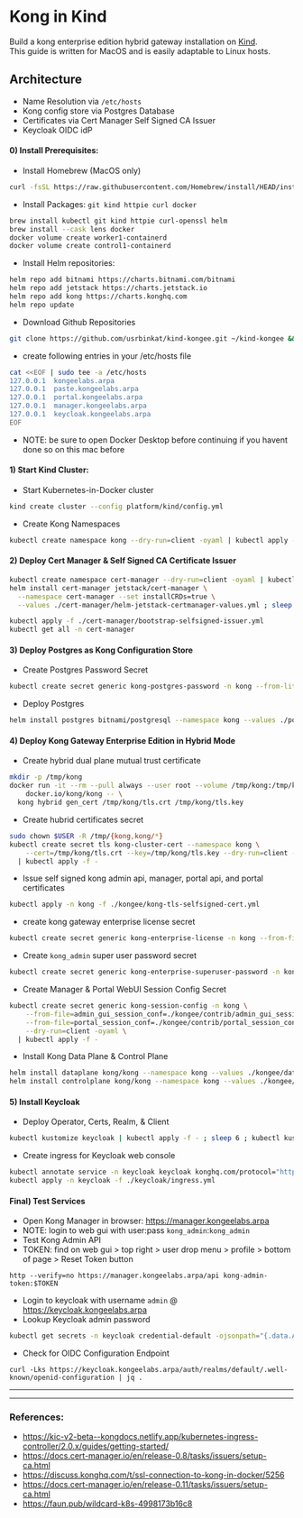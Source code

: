 # Kong in Kind
Build a kong enterprise edition hybrid gateway installation on [Kind](https://kind.sigs.k8s.io).    
This guide is written for MacOS and is easily adaptable to Linux hosts.    

## Architecture
  - Name Resolution via `/etc/hosts`    
  - Kong config store via Postgres Database    
  - Certificates via Cert Manager Self Signed CA Issuer   
  - Keycloak OIDC idP
    
#### 0) Install Prerequisites:
  - Install Homebrew (MacOS only)
```sh
curl -fsSL https://raw.githubusercontent.com/Homebrew/install/HEAD/install.sh | bash
```
  - Install Packages: `git kind httpie curl docker`    
```sh
brew install kubectl git kind httpie curl-openssl helm
brew install --cask lens docker
docker volume create worker1-containerd
docker volume create control1-containerd
```
  - Install Helm repositories:  
```sh
helm repo add bitnami https://charts.bitnami.com/bitnami
helm repo add jetstack https://charts.jetstack.io
helm repo add kong https://charts.konghq.com
helm repo update
```
  - Download Github Repositories  
```sh
git clone https://github.com/usrbinkat/kind-kongee.git ~/kind-kongee && cd ~/kind-kongee
```
  - create following entries in your /etc/hosts file    
```sh
cat <<EOF | sudo tee -a /etc/hosts
127.0.0.1  kongeelabs.arpa
127.0.0.1  paste.kongeelabs.arpa
127.0.0.1  portal.kongeelabs.arpa
127.0.0.1  manager.kongeelabs.arpa
127.0.0.1  keycloak.kongeelabs.arpa
EOF
```
  - NOTE: be sure to open Docker Desktop before continuing if you havent done so on this mac before

#### 1) Start Kind Cluster:
  - Start Kubernetes-in-Docker cluster
```sh
kind create cluster --config platform/kind/config.yml
```
  - Create Kong Namespaces
```sh
kubectl create namespace kong --dry-run=client -oyaml | kubectl apply -f -
```
    
#### 2) Deploy Cert Manager & Self Signed CA Certificate Issuer
```sh
kubectl create namespace cert-manager --dry-run=client -oyaml | kubectl apply -f -
helm install cert-manager jetstack/cert-manager \
  --namespace cert-manager --set installCRDs=true \
  --values ./cert-manager/helm-jetstack-certmanager-values.yml ; sleep 4
```
```sh
kubectl apply -f ./cert-manager/bootstrap-selfsigned-issuer.yml
kubectl get all -n cert-manager
```

#### 3) Deploy Postgres as Kong Configuration Store
  - Create Postgres Password Secret
```sh
kubectl create secret generic kong-postgres-password -n kong --from-literal=password=kong --dry-run=client -oyaml | kubectl apply -n kong -f -
```
  - Deploy Postgres
```sh
helm install postgres bitnami/postgresql --namespace kong --values ./postgres/values.yml
```
    
#### 4) Deploy Kong Gateway Enterprise Edition in Hybrid Mode
  - Create hybrid dual plane mutual trust certificate
```sh
mkdir -p /tmp/kong
docker run -it --rm --pull always --user root --volume /tmp/kong:/tmp/kong:z \
    docker.io/kong/kong -- \
  kong hybrid gen_cert /tmp/kong/tls.crt /tmp/kong/tls.key
```
  - Create hubrid certificates secret
```sh
sudo chown $USER -R /tmp/{kong,kong/*}
kubectl create secret tls kong-cluster-cert --namespace kong \
    --cert=/tmp/kong/tls.crt --key=/tmp/kong/tls.key --dry-run=client -oyaml \
  | kubectl apply -f -
```
  - Issue self signed kong admin api, manager, portal api, and portal certificates
```sh
kubectl apply -n kong -f ./kongee/kong-tls-selfsigned-cert.yml
```
  - create kong gateway enterprise license secret
```sh
kubectl create secret generic kong-enterprise-license -n kong --from-file=license=${HOME}/.kong-license-data/license.json --dry-run=client -oyaml | kubectl apply -n kong -f -
```
  - Create `kong_admin` super user password secret
```sh
kubectl create secret generic kong-enterprise-superuser-password -n kong --from-literal=password='kong_admin' --dry-run=client -oyaml | kubectl apply -n kong -f -
```
  - Create Manager & Portal WebUI Session Config Secret
```sh
kubectl create secret generic kong-session-config -n kong \
    --from-file=admin_gui_session_conf=./kongee/contrib/admin_gui_session_conf \
    --from-file=portal_session_conf=./kongee/contrib/portal_session_conf \
    --dry-run=client -oyaml \
  | kubectl apply -f -
```
  - Install Kong Data Plane & Control Plane
```sh
helm install dataplane kong/kong --namespace kong --values ./kongee/dataplane.yml --set ingressController.installCRDs=false
helm install controlplane kong/kong --namespace kong --values ./kongee/controlplane.yml --set ingressController.installCRDs=false
```
    
#### 5) Install Keycloak
  - Deploy Operator, Certs, Realm, & Client
```sh
kubectl kustomize keycloak | kubectl apply -f - ; sleep 6 ; kubectl kustomize keycloak | kubectl apply -f - ; sleep 6 ; kubectl kustomize keycloak | kubectl apply -f -
```
  - Create ingress for Keycloak web console
```sh 
kubectl annotate service -n keycloak keycloak konghq.com/protocol="https"
kubectl apply -n keycloak -f ./keycloak/ingress.yml 
```

#### Final) Test Services
  - Open Kong Manager in browser: https://manager.kongeelabs.arpa    
  - NOTE: login to web gui with user:pass `kong_admin`:`kong_admin`
  - Test Kong Admin API
  - TOKEN: find on web gui > top right > user drop menu > profile > bottom of page > Reset Token button
```
http --verify=no https://manager.kongeelabs.arpa/api kong-admin-token:$TOKEN
```
  - Login to keycloak with username `admin` @ https://keycloak.kongeelabs.arpa
  - Lookup Keycloak admin password
```sh
kubectl get secrets -n keycloak credential-default -ojsonpath="{.data.ADMIN_PASSWORD}" | base64 -d ;echo;echo
```
  - Check for OIDC Configuration Endpoint
```
curl -Lks https://keycloak.kongeelabs.arpa/auth/realms/default/.well-known/openid-configuration | jq .
```
      
-------------------------
-------------------------
### References:
  - https://kic-v2-beta--kongdocs.netlify.app/kubernetes-ingress-controller/2.0.x/guides/getting-started/    
  - https://docs.cert-manager.io/en/release-0.8/tasks/issuers/setup-ca.html    
  - https://discuss.konghq.com/t/ssl-connection-to-kong-in-docker/5256    
  - https://docs.cert-manager.io/en/release-0.11/tasks/issuers/setup-ca.html    
  - https://faun.pub/wildcard-k8s-4998173b16c8

